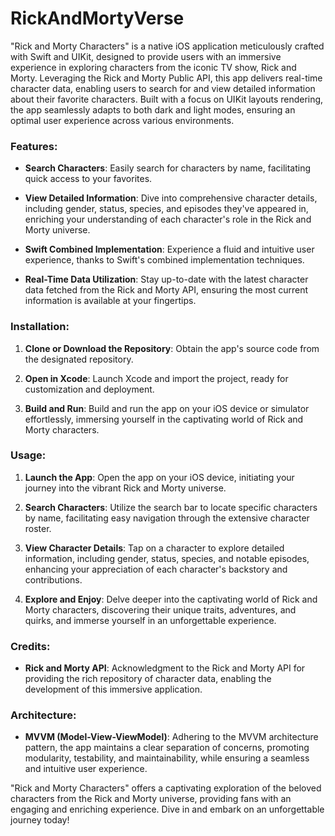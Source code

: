 # RickAndMortyVerse

"Rick and Morty Characters" is a native iOS application meticulously crafted with Swift and UIKit, designed to provide users with an immersive experience in exploring characters from the iconic TV show, Rick and Morty. Leveraging the Rick and Morty Public API, this app delivers real-time character data, enabling users to search for and view detailed information about their favorite characters. Built with a focus on UIKit layouts rendering, the app seamlessly adapts to both dark and light modes, ensuring an optimal user experience across various environments.

### Features:
- **Search Characters**: Easily search for characters by name, facilitating quick access to your favorites.
  
- **View Detailed Information**: Dive into comprehensive character details, including gender, status, species, and episodes they've appeared in, enriching your understanding of each character's role in the Rick and Morty universe.

- **Swift Combined Implementation**: Experience a fluid and intuitive user experience, thanks to Swift's combined implementation techniques.

- **Real-Time Data Utilization**: Stay up-to-date with the latest character data fetched from the Rick and Morty API, ensuring the most current information is available at your fingertips.

### Installation:
1. **Clone or Download the Repository**: Obtain the app's source code from the designated repository.
   
2. **Open in Xcode**: Launch Xcode and import the project, ready for customization and deployment.
   
3. **Build and Run**: Build and run the app on your iOS device or simulator effortlessly, immersing yourself in the captivating world of Rick and Morty characters.

### Usage:
1. **Launch the App**: Open the app on your iOS device, initiating your journey into the vibrant Rick and Morty universe.
   
2. **Search Characters**: Utilize the search bar to locate specific characters by name, facilitating easy navigation through the extensive character roster.
   
3. **View Character Details**: Tap on a character to explore detailed information, including gender, status, species, and notable episodes, enhancing your appreciation of each character's backstory and contributions.

4. **Explore and Enjoy**: Delve deeper into the captivating world of Rick and Morty characters, discovering their unique traits, adventures, and quirks, and immerse yourself in an unforgettable experience.

### Credits:
- **Rick and Morty API**: Acknowledgment to the Rick and Morty API for providing the rich repository of character data, enabling the development of this immersive application.

### Architecture:
- **MVVM (Model-View-ViewModel)**: Adhering to the MVVM architecture pattern, the app maintains a clear separation of concerns, promoting modularity, testability, and maintainability, while ensuring a seamless and intuitive user experience.

"Rick and Morty Characters" offers a captivating exploration of the beloved characters from the Rick and Morty universe, providing fans with an engaging and enriching experience. Dive in and embark on an unforgettable journey today!
